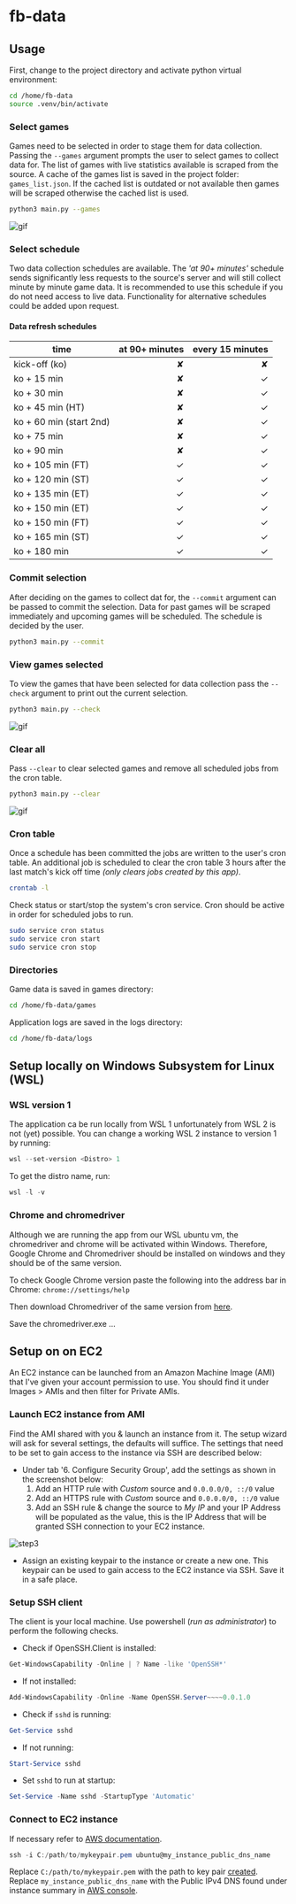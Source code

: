# fb-data

## Usage

First, change to the project directory and activate python virtual environment:

```bash
cd /home/fb-data
source .venv/bin/activate
```

### Select games

Games need to be selected in order to stage them for data collection. Passing the `--games` argument prompts the user to select games to collect data for. The list of games with live statistics available is scraped from the source. A cache of the games list is saved in the project folder: `games_list.json`. If the cached list is outdated or not available then games will be scraped otherwise the cached list is used.

```bash
python3 main.py --games
```

![gif](https://drive.google.com/uc?export=view&id=189afFyaWbS0PJCu0uLX4u6-e1hU-YzFq)

### Select schedule

Two data collection schedules are available. The _'at 90+ minutes'_ schedule sends significantly less requests to the source's server and will still collect minute by minute game data. It is recommended to use this schedule if you do not need access to live data. Functionality for alternative schedules could be added upon request.

#### Data refresh schedules

|time            |at 90+ minutes |every 15 minutes|
|---                     |---: |---:|
|kick-off (ko)           |✘   |✘|
|ko +  15 min            |✘   |✓|
|ko +  30 min            |✘   |✓|
|ko +  45 min (HT)       |✘   |✓|
|ko +  60 min (start 2nd)|✘   |✓|
|ko +  75 min            |✘   |✓|
|ko +  90 min            |✘   |✓|
|ko + 105 min (FT)       |✓   |✓|
|ko + 120 min (ST)       |✓   |✓|
|ko + 135 min (ET)       |✓   |✓|
|ko + 150 min (ET)       |✓   |✓|
|ko + 150 min (FT)       |✓   |✓|
|ko + 165 min (ST)       |✓   |✓|
|ko + 180 min            |✓   |✓|

### Commit selection

After deciding on the games to collect dat for, the `--commit` argument can be passed to commit the selection. Data for past games will be scraped immediately and upcoming games will be scheduled. The schedule is decided by the user.

```bash
python3 main.py --commit
```

### View games selected

To view the games that have been selected for data collection pass the `--check` argument to print out the current selection.

```bash
python3 main.py --check
```

![gif](https://drive.google.com/uc?export=view&id=1rGqww4dRgizU37OZMmDuuhR9W98vSQAL)

### Clear all

Pass `--clear` to clear selected games and remove all scheduled jobs from the cron table.

```bash
python3 main.py --clear
```

![gif](https://drive.google.com/uc?export=view&id=1GNr9Ufs4qWttCV6ErbowMtNRVcIojHc_)

### Cron table

Once a schedule has been committed the jobs are written to the user's cron table. An additional job is scheduled to clear the cron table 3 hours after the last match's kick off time _(only clears jobs created by this app)_.

```bash
crontab -l
```

Check status or start/stop the system's cron service. Cron should be active in order for scheduled jobs to run.

```bash
sudo service cron status
sudo service cron start
sudo service cron stop
```

### Directories

Game data is saved in games directory:

```bash
cd /home/fb-data/games
```

Application logs are saved in the logs directory:

```bash
cd /home/fb-data/logs
```

## Setup locally on Windows Subsystem for Linux (WSL)

### WSL version 1

The application ca be run locally from WSL 1 unfortunately from WSL 2 is not (yet) possible. You can change a working WSL 2 instance to version 1 by running:

```powershell
wsl --set-version <Distro> 1
```

To get the distro name, run:

```powershell
wsl -l -v
```

### Chrome and chromedriver

Although we are running the app from our WSL ubuntu vm, the chromedriver and chrome will be activated within Windows. Therefore, Google Chrome and Chromedriver should be installed on windows and they should be of the same version.

To check Google Chrome version paste the following into the address bar in Chrome: `chrome://settings/help`

Then download Chromedriver of the same version from [here](https://chromedriver.chromium.org/home).

Save the chromedriver.exe ...

## Setup on on EC2

 An EC2 instance can be launched from an Amazon Machine Image (AMI) that I've given your account permission to use. You should find it under Images > AMIs and then filter for Private AMIs.

### Launch EC2 instance from AMI

Find the AMI shared with you & launch an instance from it. The setup wizard will ask for several settings, the defaults will suffice. The settings that need to be set to gain access to the instance via SSH are described below:

* Under tab '6. Configure Security Group', add the settings as shown in the screenshot below:
    1. Add an HTTP rule with _Custom_ source and `0.0.0.0/0, ::/0` value
    2. Add an HTTPS rule with _Custom_ source and `0.0.0.0/0, ::/0` value
    3. Add an SSH rule & change the source to _My IP_ and your IP Address will be populated as the value, this is the IP Address that will be granted SSH connection to your EC2 instance.

![step3](https://drive.google.com/uc?export=view&id=1IjcCsYo9YkOUIUR-MSjf33wfcQPGuMr_)

* Assign an existing keypair to the instance or create a new one. This keypair can be used to gain access to the EC2 instance via SSH. Save it in a safe place.

### Setup SSH client

The client is your local machine. Use powershell (_run as administrator_) to perform the following checks.

* Check if OpenSSH.Client is installed:

```powershell
Get-WindowsCapability -Online | ? Name -like 'OpenSSH*'
```

* If not installed:

```powershell
Add-WindowsCapability -Online -Name OpenSSH.Server~~~~0.0.1.0
```

* Check if `sshd` is running:

```powershell
Get-Service sshd
```

* If not running:

```powershell
Start-Service sshd
```

* Set `sshd` to run at startup:

```powershell
Set-Service -Name sshd -StartupType 'Automatic'
```

### Connect to EC2 instance

If necessary refer to [AWS documentation](https://docs.aws.amazon.com/AWSEC2/latest/UserGuide/AccessingInstances.html).

```powershell
ssh -i C:/path/to/mykeypair.pem ubuntu@my_instance_public_dns_name
```

Replace `C:/path/to/mykeypair.pem` with the path to key pair [created](###Create-kaypair).
Replace `my_instance_public_dns_name` with the Public IPv4 DNS found under instance summary in [AWS console](https://console.aws.amazon.com/).
